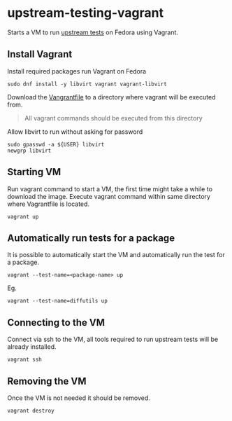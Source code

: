 # upstream-testing-vagrant
Starts a VM to run [upstream tests](https://upstreamfirst.fedorainfracloud.org/browse/projects/) on Fedora using Vagrant.


## Install Vagrant
Install required packages run Vagrant on Fedora

    sudo dnf install -y libvirt vagrant vagrant-libvirt

Download the [Vangrantfile](https://github.com/bgoncalv/upstream-testing-vagrant/raw/master/Vagrantfile) to a directory where vagrant will be executed from.
> All vagrant commands should be executed from this directory

Allow libvirt to run without asking for password

    sudo gpasswd -a ${USER} libvirt
    newgrp libvirt

## Starting VM
Run vagrant command to start a VM, the first time might take a while to download the image.
Execute vagrant command within same directory where Vagrantfile is located.

    vagrant up

## Automatically run tests for a package
It is possible to automatically start the VM and automatically run the test for a package.

    vagrant --test-name=<package-name> up

Eg.

    vagrant --test-name=diffutils up


## Connecting to the VM
Connect via ssh to the VM, all tools required to run upstream tests will be already installed.

    vagrant ssh


## Removing the VM
Once the VM is not needed it should be removed.

    vagrant destroy
